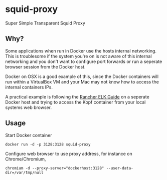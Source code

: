 # squid-proxy
Super Simple Transparent Squid Proxy

## Why?
Some applications when run in Docker use the hosts internal networking. This is troublesome if the system you're on is not aware of this internal networking and you don't want to configure port forwards or run a seperate browser session from the Docker host.

Docker on OSX is a good example of this, since the Docker containers will run within a VirtualBox VM and your Mac may not know how to access the internal containers IPs.

A practical example is following the [Rancher ELK Guide](http://rancher.com/running-our-own-elk-stack-with-docker-and-rancher/) on a seperate Docker host and trying to access the Kopf container from your local systems web browser.

## Usage

Start Docker container
```
docker run -d -p 3128:3128 squid-proxy
```

Configure web browser to use proxy address, for instance on Chrome/Chromium,

```
chromium -d --proxy-server="dockerhost:3128" --user-data-dir=/var/tmp/null
```
